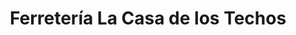 ---
title: "Ferretería La Casa de los Techos"
url: /caracas/ferreteria-la-casa-de-los-techos/
shop: Eisenwaren
---
